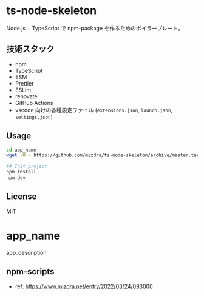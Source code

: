 # ts-node-skeleton

Node.js + TypeScript で npm-package を作るためのボイラープレート。

## 技術スタック

- npm
- TypeScript
- ESM
- Prettier
- ESLint
- renovate
- GitHub Actions
- vscode 向けの各種設定ファイル (`extensions.json`, `launch.json`, `settings.json`)

## Usage

```bash
cd app_name
wget -O - https://github.com/mizdra/ts-node-skeleton/archive/master.tar.gz | tar xzvf - --strip=1

## Init project
npm install
npm dev
```

## License

MIT

# app_name

app_description

## npm-scripts

- ref: https://www.mizdra.net/entry/2022/03/24/093000
